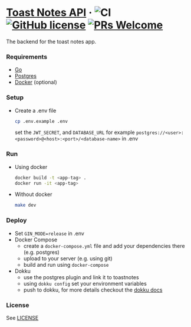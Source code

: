 # [Toast Notes API](https://toast.msal.dev) &middot; ![CI](https://github.com/msal4/toastnotes-server/workflows/CI/badge.svg) [![GitHub license](https://img.shields.io/badge/license-MIT-blue.svg)](https://github.com/msal4/toastnotes-server/blob/master/LICENSE) [![PRs Welcome](https://img.shields.io/badge/PRs-welcome-brightgreen.svg)](https://github.com/msal4/toastnotes-server/pulls)


The backend for the toast notes app.
### Requirements
- [Go](https://golang.org/)
- [Postgres](https://www.postgresql.org/)
- [Docker](https://www.docker.com/) (optional)

### Setup
- Create a .env file
  ```bash
  cp .env.example .env
  ```
  set the `JWT_SECRET`, and `DATABASE_URL` for example `postgres://<user>:<password>@<host>:<port>/<database-name>` in .env


### Run
- Using docker
  ```bash
  docker build -t <app-tag> .
  docker run -it <app-tag>
  ```
- Without docker
  ```bash
  make dev
  ```
### Deploy
- Set `GIN_MODE=release` in .env
- Docker Compose
  - create a `docker-compose.yml` file and add your dependencies there (e.g. postgres)
  - upload to your server (e.g. using git)
  - build and run using `docker-compose`
- Dokku
  - use the postgres plugin and link it to toastnotes
  - using `dokku config` set your environment variables
  - push to dokku, for more details checkout the [dokku docs](http://dokku.viewdocs.io/dokku/)

### License
See [LICENSE](https://github.com/msal4/toastnotes-server/blob/master/LICENSE)

